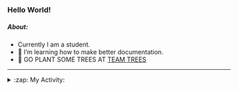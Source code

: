 ### Hello World!

##### About:
- Currently I am a student.
- 🌱 I’m learning how to make better documentation.
- 🌱 GO PLANT SOME TREES AT [TEAM TREES](https://teamtrees.org/)

---
<details>
  <summary>:zap: My Activity:</summary>
  
<!--START_SECTION:waka-->
![Code Time](http://img.shields.io/badge/Code%20Time-1%2C093%20hrs%203%20mins-blue)

**I'm a Night 🦉** 

```text
🌞 Morning                1370 commits        ██░░░░░░░░░░░░░░░░░░░░░░░   09.12 % 
🌆 Daytime                5215 commits        █████████░░░░░░░░░░░░░░░░   34.71 % 
🌃 Evening                4345 commits        ███████░░░░░░░░░░░░░░░░░░   28.92 % 
🌙 Night                  4096 commits        ███████░░░░░░░░░░░░░░░░░░   27.26 % 
```
📅 **I'm Most Productive on Wednesday** 

```text
Monday                   2288 commits        ████░░░░░░░░░░░░░░░░░░░░░   15.23 % 
Tuesday                  1826 commits        ███░░░░░░░░░░░░░░░░░░░░░░   12.15 % 
Wednesday                3543 commits        ██████░░░░░░░░░░░░░░░░░░░   23.58 % 
Thursday                 1900 commits        ███░░░░░░░░░░░░░░░░░░░░░░   12.64 % 
Friday                   1496 commits        ██░░░░░░░░░░░░░░░░░░░░░░░   09.96 % 
Saturday                 1352 commits        ██░░░░░░░░░░░░░░░░░░░░░░░   09.00 % 
Sunday                   2621 commits        ████░░░░░░░░░░░░░░░░░░░░░   17.44 % 
```


📊 **This Week I Spent My Time On** 

```text
🔥 Editors: 
VS Code                  7 hrs 30 mins       █████████████████████████   100.00 % 

🐱‍💻 Projects: 
CSF22                    4 hrs 18 mins       ██████████████░░░░░░░░░░░   57.45 % 
praise                   2 hrs 33 mins       █████████░░░░░░░░░░░░░░░░   34.15 % 
TEA-onboarding-bot       21 mins             █░░░░░░░░░░░░░░░░░░░░░░░░   04.67 % 
technocean-frontend      16 mins             █░░░░░░░░░░░░░░░░░░░░░░░░   03.65 % 
CSF                      0 secs              ░░░░░░░░░░░░░░░░░░░░░░░░░   00.09 % 
```


 Last Updated on 10/04/2023 21:07:53 UTC
<!--END_SECTION:waka-->
</details>
